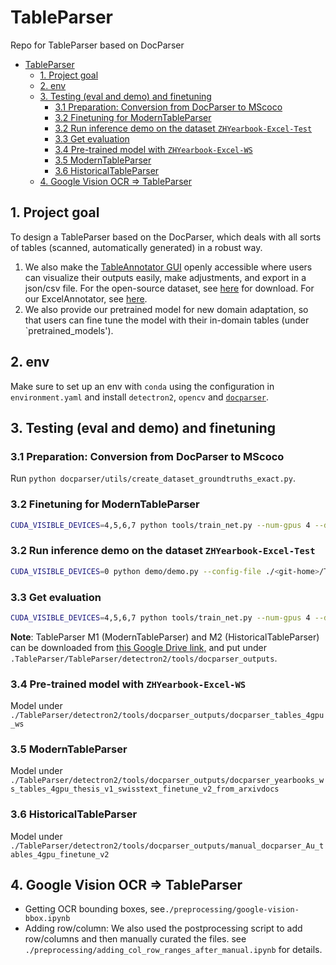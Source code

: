 # TableParser

Repo for TableParser based on DocParser

- [TableParser](#tableparser)
  - [1. Project goal](#1-project-goal)
  - [2. env](#2-env)
  - [3. Testing (eval and demo) and finetuning](#3-testing-eval-and-demo-and-finetuning)
    - [3.1 Preparation: Conversion from DocParser to MScoco](#31-preparation-conversion-from-docparser-to-mscoco)
    - [3.2 Finetuning for ModernTableParser](#32-finetuning-for-moderntableparser)
    - [3.2 Run inference demo on the dataset `ZHYearbook-Excel-Test`](#32-run-inference-demo-on-the-dataset-zhyearbook-excel-test)
    - [3.3 Get evaluation](#33-get-evaluation)
    - [3.4 Pre-trained model with `ZHYearbook-Excel-WS`](#34-pre-trained-model-with-zhyearbook-excel-ws)
    - [3.5 ModernTableParser](#35-moderntableparser)
    - [3.6 HistoricalTableParser](#36-historicaltableparser)
  - [4. Google Vision OCR => TableParser](#4-google-vision-ocr--tableparser)

## 1. Project goal
To design a TableParser based on the DocParser, which deals with all sorts of tables (scanned, automatically generated) in a robust way. 
1. We also make the [TableAnnotator GUI](https://anonymous.4open.science/r/doc_annotation-SDU-AAAI22/README.md) openly accessible where users can visualize their outputs easily, make adjustments, and export in a json/csv file. For the open-source dataset, see [here](https://drive.google.com/file/d/1gaaHMG6f7sIH1DK4Ybg13_lBHNS2wbbn/view?usp=sharing) for download. For our ExcelAnnotator, see [here](https://anonymous.4open.science/r/ExcelAnnotator-D8E5/Readme.md). 
2. We also provide our pretrained model for new domain adaptation, so that users can fine tune the model with their in-domain tables (under `pretrained_models').


## 2. env 
Make sure to set up an env with `conda` using the configuration in `environment.yaml` and install `detectron2`, `opencv` and [`docparser`](https://github.com/DS3Lab/DocParser).


## 3. Testing (eval and demo) and finetuning

### 3.1 Preparation: Conversion from DocParser to MScoco
  
Run `python docparser/utils/create_dataset_groundtruths_exact.py`. 

### 3.2 Finetuning for ModernTableParser 
```bash
CUDA_VISIBLE_DEVICES=4,5,6,7 python tools/train_net.py --num-gpus 4 --dist-url 'tcp://127.0.0.1:5362' --resume --config-file ./<git-home>/TableParser/detectron2/configs/arxivdocs-Detection/docparser_yearbooks_tables_4gpu_thesis_v1_swisstext_finetune.yaml MODEL.WEIGHTS pretrained_models/docparser_tables_4gpu_ws/model_final.pth OUTPUT_DIR tools/docparser_outputs/docparser_yearbooks_ws_tables_4gpu_thesis_v1_swisstext_finetune_v2_from_arxivdocs
```

### 3.2 Run inference demo on the dataset `ZHYearbook-Excel-Test`
```sh
CUDA_VISIBLE_DEVICES=0 python demo/demo.py --config-file ./<git-home>/TableParser/detectron2/configs/arxivdocs-Detection/docparser_yearbooks_tables_4gpu_thesis_v1_swisstext_finetune.yaml --input ./<input-image-dir>/* --output "demo/yearbooks_swisstext/outputs_automatictrain_yearbooks_ws/" --opts MODEL.WEIGHTS pretrained_models/docparser_yearbooks_ws_tables_4gpu_thesis_v1_swisstext_finetune_v2_from_arxivdocs/model_final.pth
```
### 3.3 Get evaluation
```sh
CUDA_VISIBLE_DEVICES=4,5,6,7 python tools/train_net.py --num-gpus 4 --dist-url 'tcp://127.0.0.1:5362' --resume --config-file ./<git-home>/TableParser/detectron2/configs/arxivdocs-Detection/docparser_yearbooks_tables_4gpu_thesis_v1_swisstext_finetune_v2.yaml MODEL.WEIGHTS pretrained_models/docparser_tables_4gpu_ws/model_final.pth OUTPUT_DIR tools/docparser_outputs/docparser_yearbooks_ws_tables_4gpu_thesis_v1_swisstext_finetune_v2_from_arxivdocs
```
**Note**: TableParser M1 (ModernTableParser) and M2 (HistoricalTableParser) can be downloaded from [this Google Drive link,](https://drive.google.com/file/d/1HxILaFrymyjuUtqyqcz3fyS5TrLhf-05/view?usp=sharing) and put under `.TableParser/TableParser/detectron2/tools/docparser_outputs`. 

### 3.4 Pre-trained model with `ZHYearbook-Excel-WS` 
Model under `./TableParser/detectron2/tools/docparser_outputs/docparser_tables_4gpu_ws` 

### 3.5 ModernTableParser 
Model under `./TableParser/detectron2/tools/docparser_outputs/docparser_yearbooks_ws_tables_4gpu_thesis_v1_swisstext_finetune_v2_from_arxivdocs`

### 3.6 HistoricalTableParser 
Model under `./TableParser/detectron2/tools/docparser_outputs/manual_docparser_Au_tables_4gpu_finetune_v2`

## 4. Google Vision OCR => TableParser
- Getting OCR bounding boxes, see`./preprocessing/google-vision-bbox.ipynb` 
- Adding row/column: We also used the postprocessing script to add row/columns and then manually curated the files. see `./preprocessing/adding_col_row_ranges_after_manual.ipynb` for details.